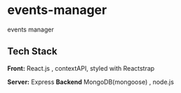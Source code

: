 # events-manager
events manager 



## Tech Stack

**Front:** React.js , contextAPI, styled with Reactstrap

**Server:** Express
**Backend** MongoDB(mongoose) , node.js

